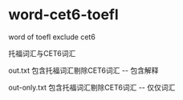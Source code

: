 # word-cet6-toefl
word of toefl exclude cet6

托福词汇与CET6词汇

out.txt 包含托福词汇剔除CET6词汇 -- 包含解释

out-only.txt 包含托福词汇剔除CET6词汇 -- 仅仅词汇
